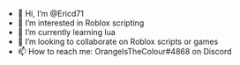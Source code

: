 - 👋 Hi, I’m @Ericd71
- 👀 I’m interested in Roblox scripting
- 🌱 I’m currently learning lua
- 💞️ I’m looking to collaborate on Roblox scripts or games
- 📫 How to reach me: OrangeIsTheColour#4868 on Discord

<!---
Ericd71/Ericd71 is a ✨ special ✨ repository because its `README.md` (this file) appears on your GitHub profile.
You can click the Preview link to take a look at your changes.
--->
